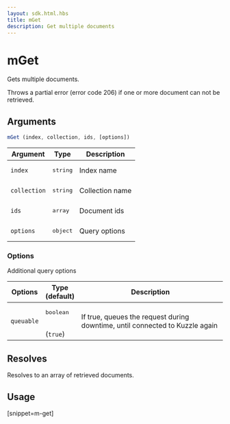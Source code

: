 ```yaml
---
layout: sdk.html.hbs
title: mGet
description: Get multiple documents
---
```


# mGet

Gets multiple documents.

Throws a partial error (error code 206) if one or more document can not be retrieved.

## Arguments

```javascript
mGet (index, collection, ids, [options])
```

| Argument | Type | Description |
| --- | --- | --- |
| `index` | <pre>string</pre> | Index name |
| `collection` | <pre>string</pre> | Collection name |
| `ids` | <pre>array<string></pre> | Document ids |
| `options` | <pre>object</pre> | Query options |

### Options

Additional query options

| Options | Type<br/>(default) | Description |
| --- | --- | --- |
| `queuable` | <pre>boolean</pre><br/>(`true`) | If true, queues the request during downtime, until connected to Kuzzle again |

## Resolves

Resolves to an array of retrieved documents.

## Usage

[snippet=m-get]
